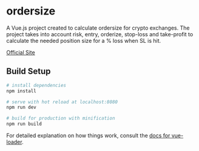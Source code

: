# ordersize

A Vue.js project created to calculate ordersize for crypto exchanges.
The project takes into account risk, entry, orderize, stop-loss and take-profit to calculate the needed position size for a % loss when SL is hit.

[Official Site](https://osc.vercel.app)

## Build Setup

``` bash
# install dependencies
npm install

# serve with hot reload at localhost:8080
npm run dev

# build for production with minification
npm run build
```

For detailed explanation on how things work, consult the [docs for vue-loader](https://vuejs.github.io/vue-loader).
